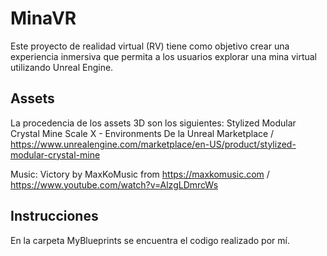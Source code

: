 # MinaVR
Este proyecto de realidad virtual (RV) tiene como objetivo crear una experiencia inmersiva que permita a los usuarios explorar una mina virtual utilizando Unreal Engine.

## Assets
La procedencia de los assets 3D son los siguientes: 
Stylized Modular Crystal Mine
Scale X - Environments De la Unreal Marketplace / https://www.unrealengine.com/marketplace/en-US/product/stylized-modular-crystal-mine

Music: Victory by MaxKoMusic
from https://maxkomusic.com / https://www.youtube.com/watch?v=AlzgLDmrcWs

## Instrucciones
En la carpeta MyBlueprints se encuentra el codigo realizado por mí.
